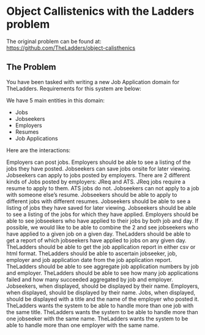 # Object Callistenics with the Ladders problem

The original problem can be found at: https://github.com/TheLadders/object-calisthenics

## The Problem

You have been tasked with writing a new Job Application domain for TheLadders. 
Requirements for this system are below:

We have 5 main entities in this domain:

* Jobs
* Jobseekers
* Employers
* Resumes
* Job Applications

Here are the interactions:

Employers can post jobs.
Employers should be able to see a listing of the jobs they have posted.
Jobseekers can save jobs onsite for later viewing.
Jobseekers can apply to jobs posted by employers.
There are 2 different kinds of Jobs posted by employers: JReq and ATS.
JReq jobs require a resume to apply to them.
ATS jobs do not.
Jobseekers can not apply to a job with someone else’s resume.
Jobseekers should be able to apply to different jobs with different resumes.
Jobseekers should be able to see a listing of jobs they have saved for later viewing.
Jobseekers should be able to see a listing of the jobs for which they have applied.
Employers should be able to see jobseekers who have applied to their jobs by both job and day. If possible, we would like to be able to combine the 2 and see jobseekers who have applied to a given job on a given day.
TheLadders should be able to get a report of which jobseekers have applied to jobs on any given day.
TheLadders should be able to get the job application report in either csv or html format.
TheLadders should be able to ascertain jobseeker, job, employer and job application date from the job application report.
TheLadders should be able to see aggregate job application numbers by job and employer.
TheLadders should be able to see how many job applications failed and how many succeeded aggregated by job and employer.
Jobseekers, when displayed, should be displayed by their name.
Employers, when displayed, should be displayed by their name.
Jobs, when displayed, should be displayed with a title and the name of the employer who posted it.
TheLadders wants the system to be able to handle more than one job with the same title.
TheLadders wants the system to be able to handle more than one jobseeker with the same name.
TheLadders wants the system to be able to handle more than one employer with the same name.
